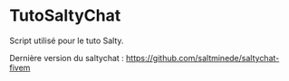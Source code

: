 # TutoSaltyChat

Script utilisé pour le tuto Salty. 

Dernière version du saltychat : https://github.com/saltminede/saltychat-fivem
